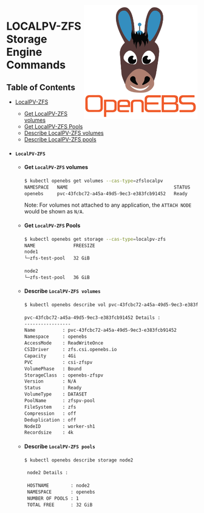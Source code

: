 <img width="300" align="right" alt="OpenEBS Logo" src="https://raw.githubusercontent.com/cncf/artwork/master/projects/openebs/stacked/color/openebs-stacked-color.png" xmlns="http://www.w3.org/1999/html">

# LOCALPV-ZFS Storage Engine Commands

## Table of Contents
* [LocalPV-ZFS](#localpv-zfs)
    * [Get LocalPV-ZFS volumes](#get-localpv-zfs-volumes)
    * [Get LocalPV-ZFS Pools](#get-localpv-zfs-pools)
    * [Describe LocalPV-ZFS volumes](#describe-localpv-zfs-volumes)
    * [Describe LocalPV-ZFS pools](#describe-localpv-zfs-pools)
  
* #### `LocalPV-ZFS`
    * #### Get `LocalPV-ZFS` volumes
      ```bash
      $ kubectl openebs get volumes --cas-type=zfslocalpv
      NAMESPACE   NAME                                       STATUS   VERSION   CAPACITY   STORAGE CLASS   ATTACHED   ACCESS MODE     ATTACHED NODE
      openebs     pvc-43fcbc72-a45a-49d5-9ec3-e383fcb91452   Ready    1.9.0     4Gi        openebs-zfspv   Bound      ReadWriteOnce   worker-sh1
      ```
      Note: For volumes not attached to any application, the `ATTACH NODE` would be shown as `N/A`.
    * #### Get `LocalPV-ZFS` Pools
      ```bash
      $ kubectl openebs get storage --cas-type=localpv-zfs
      NAME              FREESIZE
      node1         
      └─zfs-test-pool   32 GiB
      
      node2         
      └─zfs-test-pool   36 GiB
      ```
    * #### Describe `LocalPV-ZFS volumes`
      ```bash
      $ kubectl openebs describe vol pvc-43fcbc72-a45a-49d5-9ec3-e383fcb91452
  
      pvc-43fcbc72-a45a-49d5-9ec3-e383fcb91452 Details :
      -----------------
      Name          : pvc-43fcbc72-a45a-49d5-9ec3-e383fcb91452
      Namespace     : openebs
      AccessMode    : ReadWriteOnce
      CSIDriver     : zfs.csi.openebs.io
      Capacity      : 4Gi
      PVC           : csi-zfspv
      VolumePhase   : Bound
      StorageClass  : openebs-zfspv
      Version       : N/A
      Status        : Ready
      VolumeType    : DATASET
      PoolName      : zfspv-pool
      FileSystem    : zfs
      Compression   : off
      Deduplication : off
      NodeID        : worker-sh1
      Recordsize    : 4k
      ```
    * #### Describe `LocalPV-ZFS pools`
      ```bash
      $ kubectl openebs describe storage node2
    
       node2 Details :
    
       HOSTNAME        : node2
       NAMESPACE       : openebs
       NUMBER OF POOLS : 1
       TOTAL FREE      : 32 GiB
      ```